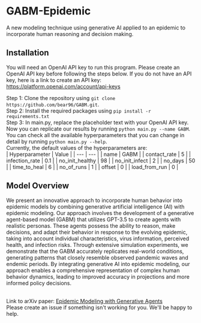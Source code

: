 # GABM-Epidemic
A new modeling technique using generative AI applied to an epidemic to incorporate human reasoning and decision making.

## Installation
You will need an OpenAI API key to run this program. Please create an OpenAI API key before following the steps below.
If you do not have an API key, here is a link to create an API key: https://platform.openai.com/account/api-keys

Step 1: Clone the repository using `git clone https://github.com/bear96/GABM.git`. <br>
Step 2: Install the required packages using `pip install -r requirements.txt` <br>
Step 3: In main.py, replace the placeholder text with your OpenAI API key. Now you can replicate our results by running `python main.py --name GABM`. You can check all the available hyperparameters that you can change in detail by running `python main.py --help`. <br>
Currently, the default values of the hyperparameters are: <br>
| Hyperparameter | Value |
| --- | --- |
| name | GABM |
| contact_rate | 5 |
| infection_rate | 0.1 |
| no_init_healthy | 98 |
| no_init_infect | 2 |
| no_days | 50 |
| time_to_heal | 6 |
| no_of_runs | 1 |
| offset | 0 |
| load_from_run | 0 |

## Model Overview
We present an innovative approach to incorporate human behavior into epidemic models by combining generative artificial intelligence (AI) with epidemic modeling. Our approach involves the development of a generative agent-based model (GABM) that utilizes GPT-3.5 to create agents with realistic personas. These agents possess the ability to reason, make decisions, and adapt their behavior in response to the evolving epidemic, taking into account individual characteristics, virus information, perceived health, and infection risks. Through extensive simulation experiments, we demonstrate that the GABM accurately replicates real-world conditions, generating patterns that closely resemble observed pandemic waves and endemic periods. By integrating generative AI into epidemic modeling, our approach enables a comprehensive representation of complex human behavior dynamics, leading to improved accuracy in projections and more informed policy decisions. <br>
<br>

Link to arXiv paper: [Epidemic Modeling with Generative Agents](https://arxiv.org/abs/2307.04986)
<br>
Please create an issue if something isn't working for you. We'll be happy to help.
